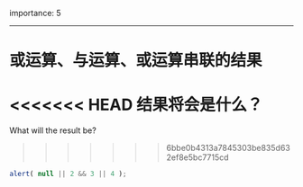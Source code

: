 importance: 5

---

# 或运算、与运算、或运算串联的结果

<<<<<<< HEAD
结果将会是什么？
=======
What will the result be?
>>>>>>> 6bbe0b4313a7845303be835d632ef8e5bc7715cd

```js
alert( null || 2 && 3 || 4 );
```

